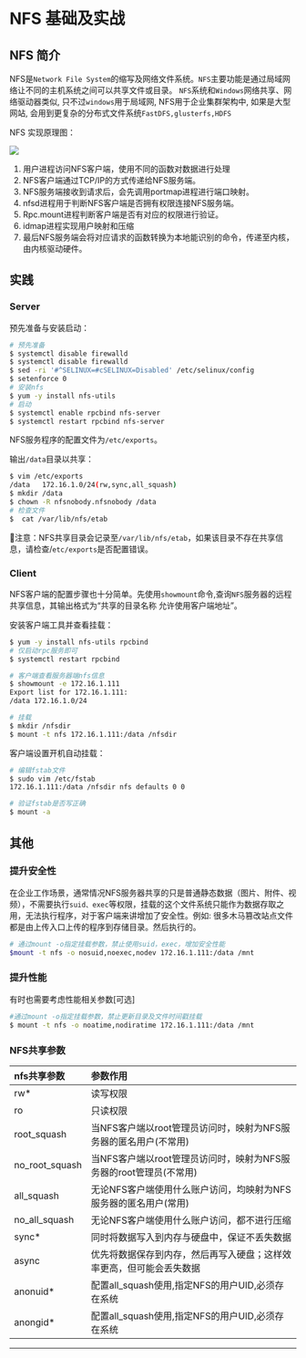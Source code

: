 # NFS 基础及实战

## NFS 简介

NFS是`Network File System`的缩写及网络文件系统。`NFS`主要功能是通过局域网络让不同的主机系统之间可以共享文件或目录。
`NFS`系统和`Windows`网络共享、网络驱动器类似, 只不过`windows`用于局域网, NFS用于企业集群架构中, 如果是大型网站, 会用到更复杂的分布式文件系统`FastDFS,glusterfs,HDFS`

NFS 实现原理图：

![](https://cdn.jsdelivr.net/gh/AGou-ops/images/2020/4809537-7571bd5bc6c54b05.png)

1. 用户进程访问NFS客户端，使用不同的函数对数据进行处理
2. NFS客户端通过TCP/IP的方式传递给NFS服务端。
3. NFS服务端接收到请求后，会先调用portmap进程进行端口映射。
4. nfsd进程用于判断NFS客户端是否拥有权限连接NFS服务端。
5. Rpc.mount进程判断客户端是否有对应的权限进行验证。
6. idmap进程实现用户映射和压缩
7. 最后NFS服务端会将对应请求的函数转换为本地能识别的命令，传递至内核，由内核驱动硬件。

## 实践

### Server

预先准备与安装启动：

```bash
# 预先准备
$ systemctl disable firewalld
$ systemctl disable firewalld
$ sed -ri '#^SELINUX=#cSELINUX=Disabled' /etc/selinux/config
$ setenforce 0
# 安装nfs
$ yum -y install nfs-utils
# 启动
$ systemctl enable rpcbind nfs-server
$ systemctl restart rpcbind nfs-server
```

NFS服务程序的配置文件为`/etc/exports`。

输出`/data`目录以共享：

```bash
$ vim /etc/exports   
/data   172.16.1.0/24(rw,sync,all_squash)
$ mkdir /data
$ chown -R nfsnobody.nfsnobody /data
# 检查文件
$  cat /var/lib/nfs/etab
```

:information_desk_person:注意：NFS共享目录会记录至`/var/lib/nfs/etab`，如果该目录不存在共享信息，请检查/`etc/exports`是否配置错误。

### Client

NFS客户端的配置步骤也十分简单。先使用`showmount`命令,查询`NFS`服务器的远程共享信息，其输出格式为“共享的目录名称 允许使用客户端地址”。

安装客户端工具并查看挂载：

```bash
$ yum -y install nfs-utils rpcbind
# 仅启动rpc服务即可
$ systemctl restart rpcbind

# 客户端查看服务器端nfs信息
$ showmount -e 172.16.1.111
Export list for 172.16.1.111:
/data 172.16.1.0/24

# 挂载
$ mkdir /nfsdir
$ mount -t nfs 172.16.1.111:/data /nfsdir
```

客户端设置开机自动挂载：

```bash
# 编辑fstab文件
$ sudo vim /etc/fstab
172.16.1.111:/data /nfsdir nfs defaults 0 0

# 验证fstab是否写正确
$ mount -a
```

## 其他

### 提升安全性

在企业工作场景，通常情况NFS服务器共享的只是普通静态数据（图片、附件、视频），不需要执行`suid、exec`等权限，挂载的这个文件系统只能作为数据存取之用，无法执行程序，对于客户端来讲增加了安全性。例如: 很多木马篡改站点文件都是由上传入口上传的程序到存储目录。然后执行的。

```bash
# 通过mount -o指定挂载参数，禁止使用suid，exec，增加安全性能
$mount -t nfs -o nosuid,noexec,nodev 172.16.1.111:/data /mnt
```

### 提升性能

有时也需要考虑性能相关参数[可选]

```bash
#通过mount -o指定挂载参数，禁止更新目录及文件时间戳挂载
$ mount -t nfs -o noatime,nodiratime 172.16.1.111:/data /mnt
```

### NFS共享参数

| nfs共享参数    | 参数作用                                                     |
| :------------- | :----------------------------------------------------------- |
| rw*            | 读写权限                                                     |
| ro             | 只读权限                                                     |
| root_squash    | 当NFS客户端以root管理员访问时，映射为NFS服务器的匿名用户(不常用) |
| no_root_squash | 当NFS客户端以root管理员访问时，映射为NFS服务器的root管理员(不常用) |
| all_squash     | 无论NFS客户端使用什么账户访问，均映射为NFS服务器的匿名用户(常用) |
| no_all_squash  | 无论NFS客户端使用什么账户访问，都不进行压缩                  |
| sync*          | 同时将数据写入到内存与硬盘中，保证不丢失数据                 |
| async          | 优先将数据保存到内存，然后再写入硬盘；这样效率更高，但可能会丢失数据 |
| anonuid*       | 配置all_squash使用,指定NFS的用户UID,必须存在系统             |
| anongid*       | 配置all_squash使用,指定NFS的用户UID,必须存在系统             |

------


